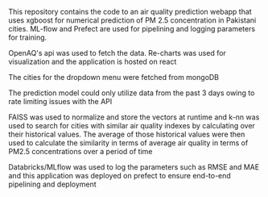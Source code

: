 This repository contains the code to an air quality prediction webapp 
that uses xgboost for numerical prediction of PM 2.5 concentration in Pakistani cities.
ML-flow and Prefect are used for pipelining and logging parameters for training.

OpenAQ's api was used to fetch the data. Re-charts was used for visualization and the application is hosted on react

The cities for the dropdown menu were fetched from mongoDB

The prediction model could only utilize data from the past 3 days owing to rate limiting issues with the API

FAISS was used to normalize and store the vectors at runtime and k-nn was used to search for cities with similar air quality indexes by calculating over their historical values. The average of those historical values were then used to calculate the similarity in terms of average air quality in terms of PM2.5 concentrations over a period of time

Databricks/MLflow was used to log the parameters such as RMSE and MAE and this application was deployed on prefect to ensure end-to-end pipelining and deployment
